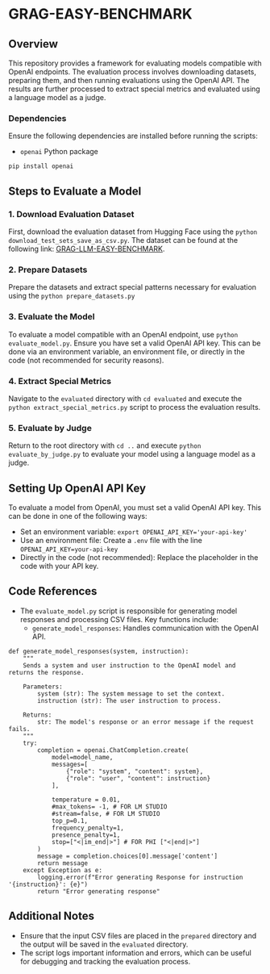 # GRAG-EASY-BENCHMARK

## Overview

This repository provides a framework for evaluating models compatible with OpenAI endpoints. The evaluation process involves downloading datasets, preparing them, and then running evaluations using the OpenAI API. The results are further processed to extract special metrics and evaluated using a language model as a judge.

### Dependencies

Ensure the following dependencies are installed before running the scripts:

- `openai` Python package

`pip install openai`

## Steps to Evaluate a Model

### 1. Download Evaluation Dataset

First, download the evaluation dataset from Hugging Face using the `python download_test_sets_save_as_csv.py`. The dataset can be found at the following link: [GRAG-LLM-EASY-BENCHMARK](https://huggingface.co/datasets/avemio/GRAG-LLM-EASY-BENCHMARK).

### 2. Prepare Datasets

Prepare the datasets and extract special patterns necessary for evaluation using the `python prepare_datasets.py`

### 3. Evaluate the Model

To evaluate a model compatible with an OpenAI endpoint, use `python evaluate_model.py`. Ensure you have set a valid OpenAI API key. This can be done via an environment variable, an environment file, or directly in the code (not recommended for security reasons).

### 4. Extract Special Metrics

Navigate to the `evaluated` directory with `cd evaluated` and execute the `python extract_special_metrics.py` script to process the evaluation results.

### 5. Evaluate by Judge

Return to the root directory with `cd ..` and execute `python evaluate_by_judge.py` to evaluate your model using a language model as a judge.

## Setting Up OpenAI API Key

To evaluate a model from OpenAI, you must set a valid OpenAI API key. This can be done in one of the following ways:

- Set an environment variable: `export OPENAI_API_KEY='your-api-key'`
- Use an environment file: Create a `.env` file with the line `OPENAI_API_KEY=your-api-key`
- Directly in the code (not recommended): Replace the placeholder in the code with your API key.

## Code References


- The `evaluate_model.py` script is responsible for generating model responses and processing CSV files. Key functions include:
  - `generate_model_responses`: Handles communication with the OpenAI API.

``` 
def generate_model_responses(system, instruction):
    """
    Sends a system and user instruction to the OpenAI model and returns the response.

    Parameters:
        system (str): The system message to set the context.
        instruction (str): The user instruction to process.

    Returns:
        str: The model's response or an error message if the request fails.
    """
    try:
        completion = openai.ChatCompletion.create(
            model=model_name,
            messages=[
                {"role": "system", "content": system},
                {"role": "user", "content": instruction}
            ],
            
            temperature = 0.01,
            #max_tokens= -1, # FOR LM STUDIO 
            #stream=false, # FOR LM STUDIO 
            top_p=0.1,
            frequency_penalty=1,
            presence_penalty=1,
            stop=["<|im_end|>"] # FOR PHI ["<|end|>"]
        )
        message = completion.choices[0].message['content']
        return message
    except Exception as e:
        logging.error(f"Error generating Response for instruction '{instruction}': {e}")
        return "Error generating response"
```


## Additional Notes

- Ensure that the input CSV files are placed in the `prepared` directory and the output will be saved in the `evaluated` directory.
- The script logs important information and errors, which can be useful for debugging and tracking the evaluation process.
